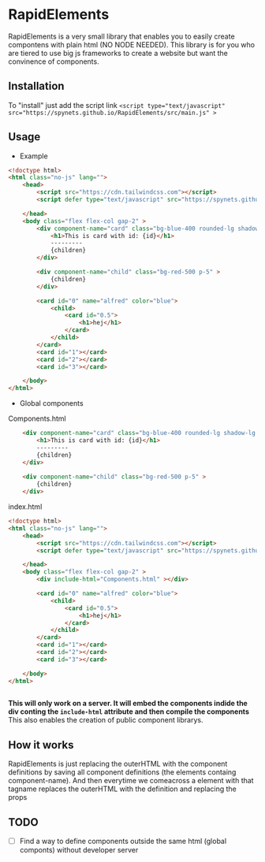 # RapidElements
RapidElements is a very small library that enables you to easily create compontens with plain html (NO NODE NEEDED).
This library is for you who are tiered to use big js frameworks to create a website but want the convinence of components.

## Installation
To "install" just add the script link
`<script type="text/javascript" src="https://spynets.github.io/RapidElements/src/main.js" >`

## Usage
- Example
```html
<!doctype html>
<html class="no-js" lang="">
    <head>
        <script src="https://cdn.tailwindcss.com"></script>
        <script defer type="text/javascript" src="https://spynets.github.io/RapidElements/src/main.js" ></script>

    </head>
    <body class="flex flex-col gap-2" >
        <div component-name="card" class="bg-blue-400 rounded-lg shadow-lg p-5 w-[300px] flex flex-col items-center">
            <h1>This is card with id: {id}</h1>
            ---------
            {children}
        </div>

        <div component-name="child" class="bg-red-500 p-5" >
            {children}
        </div>

        <card id="0" name="alfred" color="blue">
            <child>
                <card id="0.5">
                    <h1>hej</h1>
                </card>
            </child>
        </card>
        <card id="1"></card>
        <card id="2"></card>
        <card id="3"></card>

    </body>
</html>
```
- Global components

Components.html
``` html
    <div component-name="card" class="bg-blue-400 rounded-lg shadow-lg p-5 w-[300px] flex flex-col items-center">
        <h1>This is card with id: {id}</h1>
        ---------
        {children}
    </div>
        
    <div component-name="child" class="bg-red-500 p-5" >
        {children}
    </div>

```

index.html
``` html
<!doctype html>
<html class="no-js" lang="">
    <head>
        <script src="https://cdn.tailwindcss.com"></script>
        <script defer type="text/javascript" src="https://spynets.github.io/RapidElements/src/main.js" ></script>

    </head>
    <body class="flex flex-col gap-2" >
        <div include-html="Components.html" ></div>

        <card id="0" name="alfred" color="blue">
            <child>
                <card id="0.5">
                    <h1>hej</h1>
                </card>
            </child>
        </card>
        <card id="1"></card>
        <card id="2"></card>
        <card id="3"></card>

    </body>
</html>
    
```

**This will only work on a server. It will embed the components indide the div conting the `include-html` attribute and then compile the components**
This also enables the creation of public component librarys. 
## How it works
RapidElements is just replacing the outerHTML with the component definitions by saving all component definitions (the elements containg component-name).
And then everytime we comeacross a element with that tagname replaces the outerHTML with the definition and replacing the props

## TODO
- [ ] Find a way to define components outside the same html (global componts) without developer server
